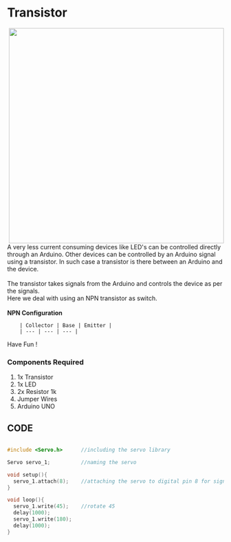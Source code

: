 <h1>Transistor</h1>

<div>
    <img width=500 align=right src="https://github.com/Curovearth/Dive-into-Electronics/blob/main/Basics%20of%20Arduino/11-Transistor/transistor.png">
    <p>A very less current consuming devices like LED's can be controlled directly through an Arduino. Other devices can be controlled by an Arduino signal using a transistor. In such case a transistor is there between an Arduino and the device.<br><br>
        The transistor takes signals from the Arduino and controls the device as per the signals.<br>
      Here we deal with using an NPN transistor as switch.<br><br>
        <b>NPN Configuration</b>
        
        | Collector | Base | Emitter |
        | --- | --- | --- |
        
        
  Have Fun !</p>
    
  <h3>Components Required</h3>
  <ol>
    <li>1x Transistor</li>
    <li>1x LED</li>
    <li>2x Resistor 1k</li>
    <li>Jumper Wires</li>
    <li>Arduino UNO</li>
  </ol>
    
</div>


  
## CODE
```C++

#include <Servo.h>      //including the servo library

Servo servo_1;          //naming the servo

void setup(){
  servo_1.attach(8);    //attaching the servo to digital pin 8 for signal input
}

void loop(){
  servo_1.write(45);    //rotate 45
  delay(1000);
  servo_1.write(180);
  delay(1000);
}


```
